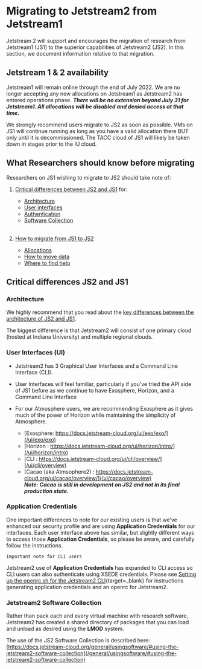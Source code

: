 # Migrating to Jetstream2 from Jetstream1

Jetstream 2 will support and encourages the migration of research from Jetstream1 (JS1) to the superior capabilities of Jetstream2 (JS2).
In this section, we document information relative to that migration.

## Jetstream 1 & 2 availability

Jetstream1 will remain online through the end of July 2022. We are no longer accepting any new allocations on Jetstream1 as Jetstream2 has entered operations phase. ***There will be no extension beyond July 31 for Jetstream1. All allocations will be disabled and denied access at that time.***

We strongly recommend users migrate to JS2 as soon as possible. VMs on JS1 will continue running as long as you have a valid allocation there BUT only until it is decommissioned. The TACC cloud of JS1 will likely be taken down in stages prior to the IU cloud.

## What Researchers should know before migrating

Researchers on JS1 wishing to migrate to JS2 should take note of:

1. [Critical differences between JS2 and JS1](#CriticalDifferences) for:
    * [Architecture](#Architecture)
    * [User interfaces](#UI)
    * [Authentication](#ApplicationCredentials)
    * [Software Collection](#SoftwareCollection) </br><br>

2. [How to migrate from JS1 to JS2](migration_overview.md)
    * [Allocations](/migration/how_to_migrate/#Allocations)
    * [How to move data](/migration/how_to_migrate/#MoveData)
    * [Where to find help](/migration/how_to_migrate/#GetHelp)

## Critical differences JS2 and JS1 <a name="CriticalDifferences"></a>

### Architecture <a name="Architecture"></a>

We highly recommend that you read about the [key differences between the architecture of JS2 and JS1](/overview/keydiff/#key-differences-between-jetstream1-and-jetstream2).

The biggest difference is that Jetstream2 will consist of one primary cloud (hosted at Indiana University) and multiple regional clouds.

### User Interfaces (UI)<a name="UI"></a>

* Jetstream2 has 3 Graphical User Interfaces and a Command Line Interface (CLI).
* User Interfaces will feel familiar, particularly if you’ve tried the API side of JS1 before as we continue to have Exosphere, Horizon, and a Command Line Interface
* For our Atmosphere users, we are recommending Exosphere as it gives much of the power of Horizon while maintaining the simplicity of Atmosphere.

    * [Exosphere: https://docs.jetstream-cloud.org/ui/exo/exo/](/ui/exo/exo)
    * [Horizon : https://docs.jetstream-cloud.org/ui/horizon/intro/](/ui/horizon/intro)
    * [CLI : https://docs.jetstream-cloud.org/ui/cli/overview/](/ui/cli/overview)
    * [Cacao (aka Atmsophere2) : https://docs.jetstream-cloud.org/ui/cacao/overview/](/ui/cacao/overview) </br> ***Note: Cacao is still in development on JS2 and not in its final production state.***


### Application Credentials<a name="ApplicationCredentials"></a>
One important differences to note for our existing users is that we’ve enhanced our security profile and are using **Application Credentials** for our interfaces. Each user interface above has similar, but slightly different ways to access those **Application Credentials**, so please be aware, and carefully follow the instructions.

`Important note for CLI users`

Jetstream2 use of **Application Credentials** has expanded to CLI access so CLI users can also authenticate using XSEDE credentials. Please see [Setting up the openrc.sh for the Jetstream2 CLI](/ui/cli/openrc){target=_blank} for instructions generating application credentials and an openrc for Jetstream2.


### Jetstream2 Software Collection<a name="SoftwareCollection"></a>
Rather than pack each and every virtual machine with research software, Jetstream2 has created a shared directory of packages that you can load and unload as desired using the **LMOD** system.

The use of the JS2 Software Collection is described here:</br>
[https://docs.jetstream-cloud.org/general/usingsoftware/#using-the-jetstream2-software-collection](/general/usingsoftware/#using-the-jetstream2-software-collection)
